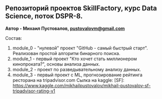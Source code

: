 ## Репозиторий проектов SkillFactory, курс Data Science, поток DSPR-8.
**Автор - Михаил Пустовалов, pustovalovm@gmail.com**  

Состав:  

1. module_0 - "нулевой" проект "GitHub - самый быстрый старт". Реализован простой алгоритм бинарного поиска.  
2. module_1 - первый проект "Кто хочет стать миллионером кинопроката?", основы анализа данных. 
3. module_2 - проект по разведывательному анализу данных.
4. module_3 - первый проект с ML, прогнозирование рейтинга ресторана на tripadvisor.com
   Сылка на kaggle: [SF]: https://www.kaggle.com/mikhailpustovalov/mikhail-pustovalov-sf-tripadvisor-rating-v1

